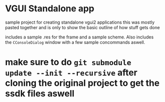 # VGUI Standalone app

sample project for creating standalone vgui2 applications
this was mostly pasted together and is only to show the basic outline of how stuff gets done

includes a sample .res for the frame and a sample scheme. Also includes the `CConsoleDialog` window with a few sample concommands aswell.

# make sure to do `git submodule update --init --recursive` after cloning the original project to get the ssdk files aswell
